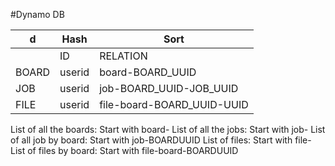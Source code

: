 #Dynamo DB

| d     | Hash   | Sort                       |
| ----- | ------ | -------------------------- |
|       | ID     | RELATION                   |
| BOARD | userid | board-BOARD_UUID           |
| JOB   | userid | job-BOARD_UUID-JOB_UUID    |
| FILE  | userid | file-board-BOARD_UUID-UUID |

List of all the boards: Start with board-
List of all the jobs: Start with job-
List of all job by board: Start with job-BOARDUUID
List of files: Start with file-
List of files by board: Start with file-board-BOARDUUID
